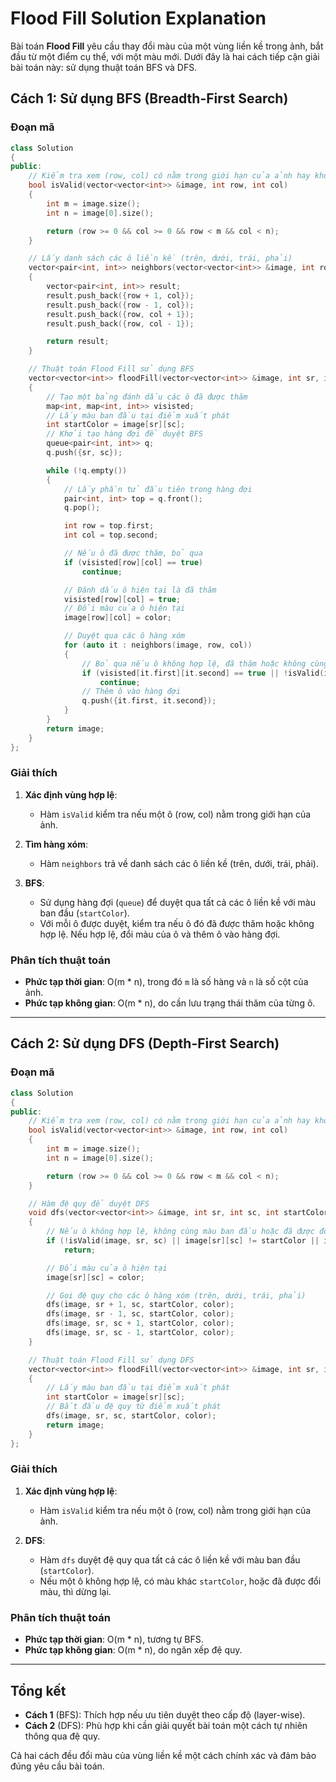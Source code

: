 # Flood Fill Solution Explanation

Bài toán **Flood Fill** yêu cầu thay đổi màu của một vùng liền kề trong ảnh, bắt đầu từ một điểm cụ thể, với một màu mới. Dưới đây là hai cách tiếp cận giải bài toán này: sử dụng thuật toán BFS và DFS.

## Cách 1: Sử dụng BFS (Breadth-First Search)

### Đoạn mã

```cpp
class Solution
{
public:
    // Kiểm tra xem (row, col) có nằm trong giới hạn của ảnh hay không
    bool isValid(vector<vector<int>> &image, int row, int col)
    {
        int m = image.size();
        int n = image[0].size();

        return (row >= 0 && col >= 0 && row < m && col < n);
    }

    // Lấy danh sách các ô liền kề (trên, dưới, trái, phải)
    vector<pair<int, int>> neighbors(vector<vector<int>> &image, int row, int col)
    {
        vector<pair<int, int>> result;
        result.push_back({row + 1, col});
        result.push_back({row - 1, col});
        result.push_back({row, col + 1});
        result.push_back({row, col - 1});

        return result;
    }

    // Thuật toán Flood Fill sử dụng BFS
    vector<vector<int>> floodFill(vector<vector<int>> &image, int sr, int sc, int color)
    {
        // Tạo một bảng đánh dấu các ô đã được thăm
        map<int, map<int, int>> visisted;
        // Lấy màu ban đầu tại điểm xuất phát
        int startColor = image[sr][sc];
        // Khởi tạo hàng đợi để duyệt BFS
        queue<pair<int, int>> q;
        q.push({sr, sc});

        while (!q.empty())
        {
            // Lấy phần tử đầu tiên trong hàng đợi
            pair<int, int> top = q.front();
            q.pop();

            int row = top.first;
            int col = top.second;

            // Nếu ô đã được thăm, bỏ qua
            if (visisted[row][col] == true)
                continue;

            // Đánh dấu ô hiện tại là đã thăm
            visisted[row][col] = true;
            // Đổi màu của ô hiện tại
            image[row][col] = color;

            // Duyệt qua các ô hàng xóm
            for (auto it : neighbors(image, row, col))
            {
                // Bỏ qua nếu ô không hợp lệ, đã thăm hoặc không cùng màu ban đầu
                if (visisted[it.first][it.second] == true || !isValid(image, it.first, it.second) || image[it.first][it.second] != startColor)
                    continue;
                // Thêm ô vào hàng đợi
                q.push({it.first, it.second});
            }
        }
        return image;
    }
};
```

### Giải thích

1. **Xác định vùng hợp lệ**:

    - Hàm `isValid` kiểm tra nếu một ô (row, col) nằm trong giới hạn của ảnh.

2. **Tìm hàng xóm**:

    - Hàm `neighbors` trả về danh sách các ô liền kề (trên, dưới, trái, phải).

3. **BFS**:
    - Sử dụng hàng đợi (`queue`) để duyệt qua tất cả các ô liền kề với màu ban đầu (`startColor`).
    - Với mỗi ô được duyệt, kiểm tra nếu ô đó đã được thăm hoặc không hợp lệ. Nếu hợp lệ, đổi màu của ô và thêm ô vào hàng đợi.

### Phân tích thuật toán

-   **Phức tạp thời gian**: O(m \* n), trong đó `m` là số hàng và `n` là số cột của ảnh.
-   **Phức tạp không gian**: O(m \* n), do cần lưu trạng thái thăm của từng ô.

---

## Cách 2: Sử dụng DFS (Depth-First Search)

### Đoạn mã

```cpp
class Solution
{
public:
    // Kiểm tra xem (row, col) có nằm trong giới hạn của ảnh hay không
    bool isValid(vector<vector<int>> &image, int row, int col)
    {
        int m = image.size();
        int n = image[0].size();

        return (row >= 0 && col >= 0 && row < m && col < n);
    }

    // Hàm đệ quy để duyệt DFS
    void dfs(vector<vector<int>> &image, int sr, int sc, int startColor, int color)
    {
        // Nếu ô không hợp lệ, không cùng màu ban đầu hoặc đã được đổi màu, dừng lại
        if (!isValid(image, sr, sc) || image[sr][sc] != startColor || image[sr][sc] == color)
            return;

        // Đổi màu của ô hiện tại
        image[sr][sc] = color;

        // Gọi đệ quy cho các ô hàng xóm (trên, dưới, trái, phải)
        dfs(image, sr + 1, sc, startColor, color);
        dfs(image, sr - 1, sc, startColor, color);
        dfs(image, sr, sc + 1, startColor, color);
        dfs(image, sr, sc - 1, startColor, color);
    }

    // Thuật toán Flood Fill sử dụng DFS
    vector<vector<int>> floodFill(vector<vector<int>> &image, int sr, int sc, int color)
    {
        // Lấy màu ban đầu tại điểm xuất phát
        int startColor = image[sr][sc];
        // Bắt đầu đệ quy từ điểm xuất phát
        dfs(image, sr, sc, startColor, color);
        return image;
    }
};
```

### Giải thích

1. **Xác định vùng hợp lệ**:

    - Hàm `isValid` kiểm tra nếu một ô (row, col) nằm trong giới hạn của ảnh.

2. **DFS**:
    - Hàm `dfs` duyệt đệ quy qua tất cả các ô liền kề với màu ban đầu (`startColor`).
    - Nếu một ô không hợp lệ, có màu khác `startColor`, hoặc đã được đổi màu, thì dừng lại.

### Phân tích thuật toán

-   **Phức tạp thời gian**: O(m \* n), tương tự BFS.
-   **Phức tạp không gian**: O(m \* n), do ngăn xếp đệ quy.

---

## Tổng kết

-   **Cách 1** (BFS): Thích hợp nếu ưu tiên duyệt theo cấp độ (layer-wise).
-   **Cách 2** (DFS): Phù hợp khi cần giải quyết bài toán một cách tự nhiên thông qua đệ quy.

Cả hai cách đều đổi màu của vùng liền kề một cách chính xác và đảm bảo đúng yêu cầu bài toán.
